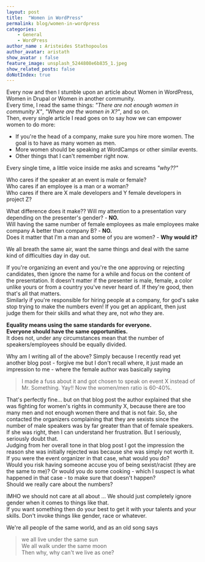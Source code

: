 ```yaml
---
layout: post
title:  "Women in WordPress"
permalink: blog/women-in-wordpress
categories:
    - General
    - WordPress
author_name : Aristeides Stathopoulos
author_avatar: aristath
show_avatar : false
feature_image: unsplash_5244808e6b835_1.jpeg
show_related_posts: false
doNotIndex: true
---
```


Every now and then I stumble upon an article about Women in WordPress, Women in Drupal or Women in another community.  
Every time, I read the same things: _"There are not enough women in community X"_, _"Where are the women in X?"_, and so on.  
Then, every single article I read goes on to say how we can empower women to do more:

* If you're the head of a company, make sure you hire more women. The goal is to have as many women as men.
* More women should be speaking at WordCamps or other similar events.
* Other things that I can't remember right now.

Every single time, a little voice inside me asks and screams _"why??"_

Who cares if the speaker at an event is male or female?  
Who cares if an employee is a man or a woman?  
Who cares if there are X male developers and Y female developers in project Z?  

What difference does it make??
Will my attention to a presentation vary depending on the presenter's gender? - **NO.**  
Will having the same number of female employees as male employees make company A better than company B? - **NO.**  
Does it matter that I'm a man and some of you are women? - **Why would it?**  

We all breath the same air, want the same things and deal with the same kind of difficulties day in day out.

If you're organizing an event and you're the one approving or rejecting candidates, then ignore the name for a while and focus on the content of the presentation. It doesn't matter if the presenter is male, female, a color unlike yours or from a country you've never heard of. If they're good, then that's all that matters.  
Similarly if you're responsible for hiring people at a company, for god's sake stop trying to make the numbers even! If you get an applicant, then just judge them for their skills and what they are, not _who_ they are.  

**Equality means using the same standards for everyone.  
Everyone should have the same opportunities.**  
It does not, under any circumstances mean that the number of speakers/employees should be equally divided.  

Why am I writing all of the above? Simply because I recently read yet another blog post - forgive me but I don't recall where, it just made an impression to me - where the female author was basically saying
> I made a fuss about it and got chosen to speak on event X instead of Mr. Something. Yay!! Now the women/men ratio is 60-40%.

That's perfectly fine... but on that blog post the author explained that she was fighting for women's rights in community X, because there are too many men and not enough women there and that is not fair. So, she contacted the organizers complaining that they are sexists since the number of male speakers was by far greater than that of female speakers.  
If she was right, then I can understand her frustration. But I seriously, seriously doubt that.  
Judging from her overall tone in that blog post I got the impression the reason she was initially rejected was because she was simply not worth it.  
If you were the event organizer in that case, what would you do?  
Would you risk having someone accuse you of being sexist/racist (they are the same to me)? Or would you do some cooking - which I suspect is what happened in that case - to make sure that doesn't happen?  
Should we really care about the numbers?

IMHO we should not care at all about ... We should just completely ignore gender when it comes to things like that.  
If you want something then do your best to get it with your talents and your skills. Don't invoke things like gender, race or whatever.  

We're all people of the same world, and as an old song says
>we all live under the same sun  
We all walk under the same moon  
Then why, why can't we live as one?  
